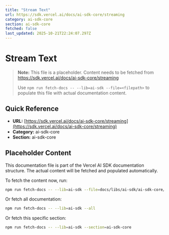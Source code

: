 ```yaml
---
title: "Stream Text"
url: https://sdk.vercel.ai/docs/ai-sdk-core/streaming
category: ai-sdk-core
section: ai-sdk-core
fetched: false
last_updated: 2025-10-21T22:24:07.297Z
---
```


# Stream Text

> **Note:** This file is a placeholder. Content needs to be fetched from https://sdk.vercel.ai/docs/ai-sdk-core/streaming
>
> Use `npm run fetch-docs -- --lib=ai-sdk --file=<filepath>` to populate this file with actual documentation content.

## Quick Reference

- **URL:** [https://sdk.vercel.ai/docs/ai-sdk-core/streaming](https://sdk.vercel.ai/docs/ai-sdk-core/streaming)
- **Category:** ai-sdk-core
- **Section:** ai-sdk-core

## Placeholder Content

This documentation file is part of the Vercel AI SDK documentation structure.
The actual content will be fetched and populated automatically.

To fetch the content now, run:

```bash
npm run fetch-docs -- --lib=ai-sdk --file=docs/libs/ai-sdk/ai-sdk-core/streaming.md
```

Or fetch all documentation:

```bash
npm run fetch-docs -- --lib=ai-sdk --all
```

Or fetch this specific section:

```bash
npm run fetch-docs -- --lib=ai-sdk --section=ai-sdk-core
```
